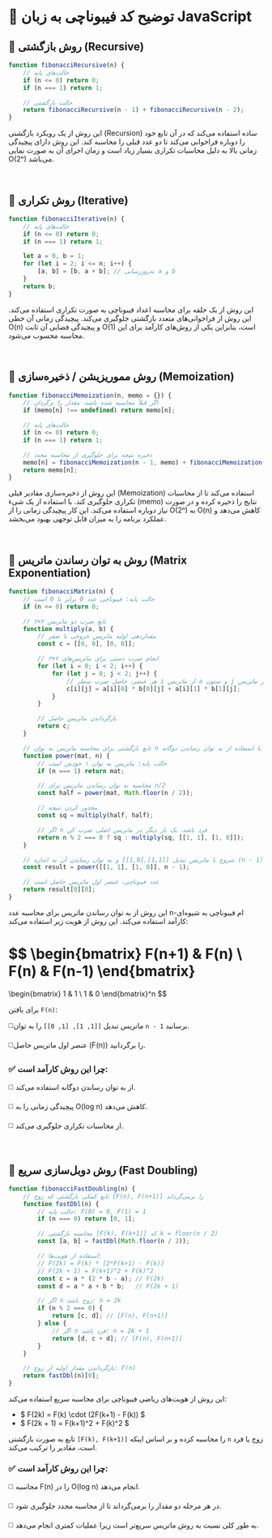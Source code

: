 # 🧠 توضیح کد فیبوناچی به زبان JavaScript

## 📌 روش بازگشتی (Recursive)

```javascript
function fibonacciRecursive(n) {
    // حالت‌های پایه
    if (n <= 0) return 0;
    if (n === 1) return 1;

    // حالت بازگشتی
    return fibonacciRecursive(n - 1) + fibonacciRecursive(n - 2);
}
```
این روش از یک رویکرد بازگشتی (Recursion) ساده استفاده می‌کند که در آن تابع خود را دوباره فراخوانی می‌کند تا دو عدد قبلی را محاسبه کند. این روش دارای پیچیدگی زمانی بالا به دلیل محاسبات تکراری بسیار زیاد است و زمان اجرای آن به صورت نمایی O(2ⁿ) می‌باشد.

<br />

## 📌 روش تکراری (Iterative)
```javascript 
function fibonacciIterative(n) {
    // حالت‌های پایه
    if (n <= 0) return 0;
    if (n === 1) return 1;

    let a = 0, b = 1;
    for (let i = 2; i <= n; i++) {
        [a, b] = [b, a + b]; // به‌روزرسانی a و b
    }
    return b;
}
```
این روش از یک حلقه برای محاسبه اعداد فیبوناچی به صورت تکراری استفاده می‌کند. این روش از فراخوانی‌های متعدد بازگشتی جلوگیری می‌کند. پیچیدگی زمانی آن خطی O(n) و پیچیدگی فضایی آن ثابت O(1) است، بنابراین یکی از روش‌های کارآمد برای این محاسبه محسوب می‌شود.

<br />

## 📌 روش مموریزیشن / ذخیره‌سازی (Memoization)
```javascript
function fibonacciMemoization(n, memo = {}) {
    // اگر قبلاً محاسبه شده باشد، مقدار را برگردان
    if (memo[n] !== undefined) return memo[n];

    // حالت‌های پایه
    if (n <= 0) return 0;
    if (n === 1) return 1;

    // ذخیره نتیجه برای جلوگیری از محاسبه مجدد
    memo[n] = fibonacciMemoization(n - 1, memo) + fibonacciMemoization(n - 2, memo);
    return memo[n];
}
```
این روش از ذخیره‌سازی مقادیر قبلی (Memoization) استفاده می‌کند تا از محاسبات تکراری جلوگیری کند. با استفاده از یک شیء (memo) نتایج را ذخیره کرده و در صورت نیاز دوباره استفاده می‌کند. این کار پیچیدگی زمانی را از O(2ⁿ) به O(n) کاهش می‌دهد و عملکرد برنامه را به میزان قابل توجهی بهبود می‌بخشد.


<br/>

## 📌 روش به توان رساندن ماتریس (Matrix Exponentiation)
```javascript
function fibonacciMatrix(n) {
    // حالت پایه: فیبوناچی عدد 0 برابر با 0 است
    if (n <= 0) return 0;

    // تابع ضرب دو ماتریس ۲×۲
    function multiply(a, b) {
        // مقداردهی اولیه ماتریس خروجی با صفر
        const c = [[0, 0], [0, 0]];

        // انجام ضرب دستی برای ماتریس‌های ۲×۲
        for (let i = 0; i < 2; i++) {
            for (let j = 0; j < 2; j++) {
                // هر عنصر، حاصل ضرب سطر i از ماتریس a و ستون j از ماتریس b است
                c[i][j] = a[i][0] * b[0][j] + a[i][1] * b[1][j];
            }
        }

        // بازگرداندن ماتریس حاصل
        return c;
    }

    // تابع بازگشتی برای محاسبه ماتریس به توان n با استفاده از به توان رساندن دوگانه
    function power(mat, n) {
        // حالت پایه: ماتریس به توان ۱ خودش است
        if (n === 1) return mat;

        // محاسبه به توان رساندن ماتریس برای n/2
        const half = power(mat, Math.floor(n / 2));

        // مجذور کردن نتیجه
        const sq = multiply(half, half);

        // اگر n فرد باشد، یک بار دیگر در ماتریس اصلی ضرب کن
        return n % 2 === 0 ? sq : multiply(sq, [[1, 1], [1, 0]]);
    }

    // شروع با ماتریس تبدیل [[1,1],[1,0]] و به توان رساندن آن به اندازه (n - 1)
    const result = power([[1, 1], [1, 0]], n - 1);

    // عدد فیبوناچی، عنصر اول ماتریس حاصل است
    return result[0][0];
}
```
این روش از به توان رساندن ماتریس برای محاسبه عدد n-ام فیبوناچی به شیوه‌ای کارآمد استفاده می‌کند. این روش از هویت زیر استفاده می‌کند:

$$
\begin{bmatrix}
F(n+1) & F(n) \\
F(n) & F(n-1)
\end{bmatrix}
=
\begin{bmatrix}
1 & 1 \\
1 & 0
\end{bmatrix}^n
$$

برای یافتن `F(n)`:

◻️​ماتریس تبدیل `[[1, 1], [1, 0]]` را به توان `n - 1` برسانید.

◻️عنصر اول ماتریس حاصل (F(n)) را برگردانید.


### ✅ چرا این روش کارآمد است:
◻️ از به توان رساندن دوگانه استفاده می‌کند.

◻️ پیچیدگی زمانی را به O(log n) کاهش می‌دهد.

◻️ از محاسبات تکراری جلوگیری می‌کند.

<br/>

## 📌 روش دوبل‌سازی سریع (Fast Doubling)
```javascript
function fibonacciFastDoubling(n) {
    // تابع کمکی بازگشتی که زوج [F(n), F(n+1)] را برمی‌گرداند
    function fastDbl(n) {
        // حالت پایه: F(0) = 0, F(1) = 1
        if (n === 0) return [0, 1];

        // محاسبه بازگشتی [F(k), F(k+1)] که k = floor(n / 2)
        const [a, b] = fastDbl(Math.floor(n / 2));

        // استفاده از هویت‌ها:
        // F(2k) = F(k) * [2*F(k+1) - F(k)]
        // F(2k + 1) = F(k+1)^2 + F(k)^2
        const c = a * (2 * b - a); // F(2k)
        const d = a * a + b * b;   // F(2k + 1)

        // اگر n زوج باشد: n = 2k
        if (n % 2 === 0) {
            return [c, d]; // [F(n), F(n+1)]
        } else {
            // اگر n فرد باشد: n = 2k + 1
            return [d, c + d]; // [F(n), F(n+1)]
        }
    }

    // بازگرداندن مقدار اولیه از زوج: F(n)
    return fastDbl(n)[0];
}
```
این روش از هویت‌های ریاضی فیبوناچی برای محاسبه سریع استفاده می‌کند:

- $ F(2k) = F(k) \cdot (2F(k+1) - F(k)) $
- $ F(2k + 1) = F(k+1)^2 + F(k)^2 $

تابع به صورت بازگشتی `[F(k), F(k+1)]` را محاسبه کرده و بر اساس اینکه `n` زوج یا فرد است، مقادیر را ترکیب می‌کند.

### ✅ چرا این روش کارآمد است:

◻️ محاسبه F(n) را در O(log n) انجام می‌دهد.

◻️ در هر مرحله دو مقدار را برمی‌گرداند تا از محاسبه 
مجدد جلوگیری شود.

◻️ به طور کلی نسبت به روش ماتریس سریع‌تر است زیرا عملیات کمتری انجام می‌دهد.
